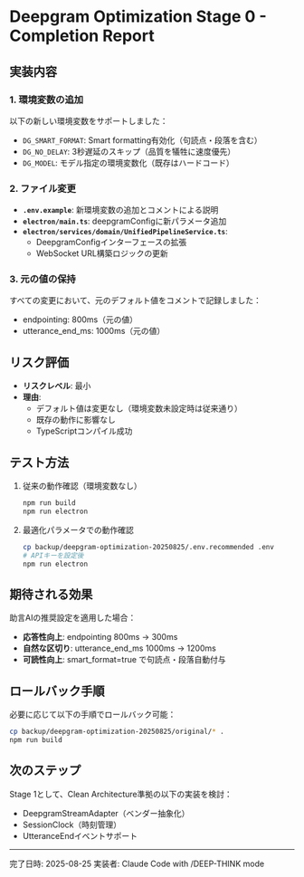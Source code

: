 # Deepgram Optimization Stage 0 - Completion Report

## 実装内容

### 1. 環境変数の追加
以下の新しい環境変数をサポートしました：
- `DG_SMART_FORMAT`: Smart formatting有効化（句読点・段落を含む）
- `DG_NO_DELAY`: 3秒遅延のスキップ（品質を犠牲に速度優先）
- `DG_MODEL`: モデル指定の環境変数化（既存はハードコード）

### 2. ファイル変更
- **`.env.example`**: 新環境変数の追加とコメントによる説明
- **`electron/main.ts`**: deepgramConfigに新パラメータ追加
- **`electron/services/domain/UnifiedPipelineService.ts`**: 
  - DeepgramConfigインターフェースの拡張
  - WebSocket URL構築ロジックの更新

### 3. 元の値の保持
すべての変更において、元のデフォルト値をコメントで記録しました：
- endpointing: 800ms（元の値）
- utterance_end_ms: 1000ms（元の値）

## リスク評価

- **リスクレベル**: 最小
- **理由**: 
  - デフォルト値は変更なし（環境変数未設定時は従来通り）
  - 既存の動作に影響なし
  - TypeScriptコンパイル成功

## テスト方法

1. 従来の動作確認（環境変数なし）
   ```bash
   npm run build
   npm run electron
   ```

2. 最適化パラメータでの動作確認
   ```bash
   cp backup/deepgram-optimization-20250825/.env.recommended .env
   # APIキーを設定後
   npm run electron
   ```

## 期待される効果

助言AIの推奨設定を適用した場合：
- **応答性向上**: endpointing 800ms → 300ms
- **自然な区切り**: utterance_end_ms 1000ms → 1200ms  
- **可読性向上**: smart_format=true で句読点・段落自動付与

## ロールバック手順

必要に応じて以下の手順でロールバック可能：
```bash
cp backup/deepgram-optimization-20250825/original/* .
npm run build
```

## 次のステップ

Stage 1として、Clean Architecture準拠の以下の実装を検討：
- DeepgramStreamAdapter（ベンダー抽象化）
- SessionClock（時刻管理）
- UtteranceEndイベントサポート

---
完了日時: 2025-08-25
実装者: Claude Code with /DEEP-THINK mode